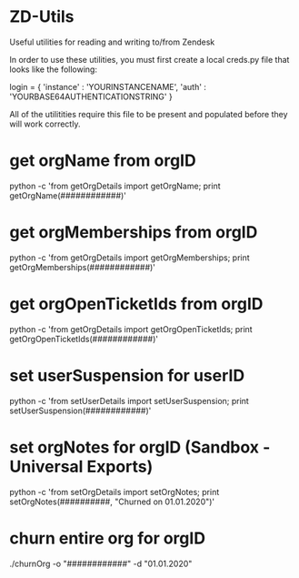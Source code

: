 # ZD-Utils
 Useful utilities for reading and writing to/from Zendesk

In order to use these utilities, you must first create a local creds.py file
that looks like the following:

login = {
  'instance' : 'YOURINSTANCENAME',
  'auth' : 'YOURBASE64AUTHENTICATIONSTRING'
}

All of the utilitities require this file to be present and populated before they
will work correctly.

# get orgName from orgID
python -c 'from getOrgDetails import getOrgName; print getOrgName(############)'

# get orgMemberships from orgID
python -c 'from getOrgDetails import getOrgMemberships; print getOrgMemberships(############)'

# get orgOpenTicketIds from orgID
python -c 'from getOrgDetails import getOrgOpenTicketIds; print getOrgOpenTicketIds(############)'

# set userSuspension for userID
python -c 'from setUserDetails import setUserSuspension; print setUserSuspension(############)'

# set orgNotes for orgID (Sandbox - Universal Exports)
python -c 'from setOrgDetails import setOrgNotes; print setOrgNotes(##########, "Churned on 01.01.2020")'

# churn entire org for orgID
./churnOrg -o "############" -d "01.01.2020"
